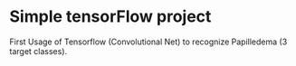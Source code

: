 # Simple tensorFlow project

First Usage of Tensorflow (Convolutional Net) to recognize Papilledema (3 target classes). 
